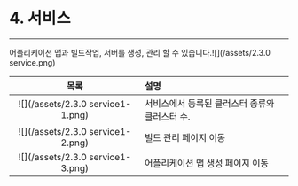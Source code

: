 # 4. 서비스

---

어플리케이션 맵과 빌드작업, 서버를 생성, 관리 할 수 있습니다.![](/assets/2.3.0 service.png)

| 목록 | 설명 |
| :---: | :--- |
| ![](/assets/2.3.0 service1-1.png) | 서비스에서 등록된 클러스터 종류와 클러스터 수. |
| ![](/assets/2.3.0 service1-2.png) | 빌드 관리 페이지 이동 |
| ![](/assets/2.3.0 service1-3.png) | 어플리케이션 맵 생성 페이지 이동 |



